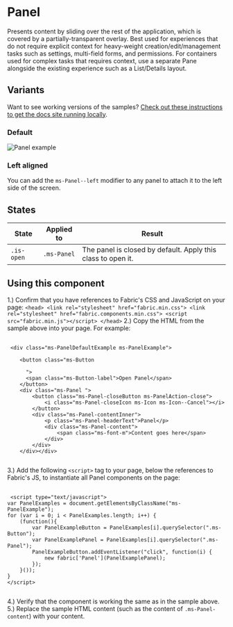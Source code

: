 # Panel
Presents content by sliding over the rest of the application, which is covered by a partially-transparent overlay. Best used for experiences that do not require explicit context for heavy-weight creation/edit/management tasks such as settings, multi-field forms, and permissions. For containers used for complex tasks that requires context, use a separate Pane alongside the existing experience such as a List/Details layout.

## Variants

Want to see working versions of the samples? [Check out these instructions to get the docs site running locally](https://github.com/OfficeDev/office-ui-fabric-js#clone-build-and-view-the-docs).

### Default


![Panel example](https://raw.githubusercontent.com/OfficeDev/office-ui-fabric-js/master/ghdocs/component_images/Panel.png)

### Left aligned
You can add the `ms-Panel--left` modifier to any panel to attach it to the left side of the screen.

## States
State | Applied to | Result
 --- | --- | ---
`.is-open` | `.ms-Panel` | The panel is closed by default. Apply this class to open it.

## Using this component
1.) Confirm that you have references to Fabric's CSS and JavaScript on your page:
    ```
    <head>
        <link rel="stylesheet" href="fabric.min.css">
        <link rel="stylesheet" href="fabric.components.min.css">
        <script src="fabric.min.js"></script>
    </head>
    ```
2.) Copy the HTML from the sample above into your page. For example:

<pre>
    <code>
 &lt;div class&#x3D;&quot;ms-PanelDefaultExample ms-PanelExample&quot;&gt;
    
    &lt;button class&#x3D;&quot;ms-Button 
      
      &quot;&gt;
      &lt;span class&#x3D;&quot;ms-Button-label&quot;&gt;Open Panel&lt;/span&gt;
    &lt;/button&gt;    
    &lt;div class&#x3D;&quot;ms-Panel &quot;&gt;
        &lt;button class&#x3D;&quot;ms-Panel-closeButton ms-PanelAction-close&quot;&gt;
            &lt;i class&#x3D;&quot;ms-Panel-closeIcon ms-Icon ms-Icon--Cancel&quot;&gt;&lt;/i&gt;
        &lt;/button&gt;
        &lt;div class&#x3D;&quot;ms-Panel-contentInner&quot;&gt;
            &lt;p class&#x3D;&quot;ms-Panel-headerText&quot;&gt;Panel&lt;/p&gt;
            &lt;div class&#x3D;&quot;ms-Panel-content&quot;&gt;
                &lt;span class&#x3D;&quot;ms-font-m&quot;&gt;Content goes here&lt;/span&gt;
            &lt;/div&gt;
        &lt;/div&gt;
    &lt;/div&gt;&lt;/div&gt;
    </code>
</pre>

3.) Add the following `<script>` tag to your page, below the references to Fabric's JS, to instantiate all Panel components on the page:

<pre>
    <code>
 &lt;script type&#x3D;&quot;text/javascript&quot;&gt;
var PanelExamples &#x3D; document.getElementsByClassName(&quot;ms-PanelExample&quot;);
for (var i &#x3D; 0; i &lt; PanelExamples.length; i++) {
    (function(){
        var PanelExampleButton &#x3D; PanelExamples[i].querySelector(&quot;.ms-Button&quot;);
        var PanelExamplePanel &#x3D; PanelExamples[i].querySelector(&quot;.ms-Panel&quot;);
        PanelExampleButton.addEventListener(&quot;click&quot;, function(i) {
            new fabric[&#x27;Panel&#x27;](PanelExamplePanel);
        });
    }());
}
&lt;/script&gt;
    </code>
</pre>

4.) Verify that the component is working the same as in the sample above.
5.) Replace the sample HTML content (such as the content of `.ms-Panel-content`) with your content.


<script type="text/javascript">
var PanelExamples = document.getElementsByClassName("ms-PanelExample");
for (var i = 0; i < PanelExamples.length; i++) {
    (function(){
        var PanelExampleButton = PanelExamples[i].querySelector(".ms-Button");
        var PanelExamplePanel = PanelExamples[i].querySelector(".ms-Panel");
        PanelExampleButton.addEventListener("click", function(i) {
            new fabric['Panel'](PanelExamplePanel);
        });
    }());
}
</script>